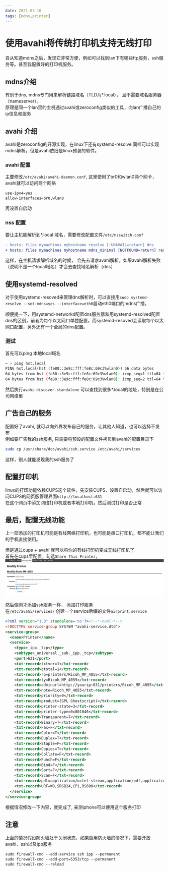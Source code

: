 ```yaml
---
date: 2021-03-10
tags: [mdns,printer]
---
```


# 使用avahi将传统打印机支持无线打印

自从知道mdns之后，发现它非常方便，例如可以找到lan下有哪些ftp服务，ssh服务等。甚至我配置好的打印机服务。

## mdns介绍

有别于dns, mdns专门用来解析链路域名（TLD为*.local）， 且不需要域名服务器（nameserver）。   
原理是同一个lan里的主机通过avahi或zeroconfig类似的工具，向lan广播自己的ip信息和服务

## avahi 介绍

avahi是zeroconfig的开源实现，在linux下还有systemd-resolve 同样可以实现mdns解析，但是avahi依旧是linux预装的软件。

### avahi 配置

主要修改`/etc/avahi/avahi-daemon.conf`, 这里使用了br0和wlan0两个网卡，avahi就可以访问两个网络
```
use-ipv4=yes
allow-interfaces=br0,wlan0
```
再设置自启动

### nss 配置

要让主机能解析到*.local 域名，需要修改配置文件`/etc/nsswitch.conf` 
```diff
- hosts: files mymachines myhostname resolve [!UNAVAIL=return] dns
+ hosts: files mymachines myhostname mdns_minimal [NOTFOUND=return] resolve [!UNAVAIL=return] dns
```
这样，在主机请求解析域名的时候， 会先去请求avahi解析，如果avahi解析失败（说明不是一个local域名）才会去查找域名解析（dns）

## 使用systemd-resolved
对于使用systemd-resoved来管理dns解析时，可以直接用`sudo systemd-resolve --set-mdns=yes --interface=eth0`启动eth0端口的mdns广播。

顺便提一下，用systemd-networkd配置dns服务器和用systemd-resolved配置dns的区别，前者为每个以太网口单独配置，而systemd-resoved会读取每个以太网口配置，另外还有一个全局的dns配置。

### 测试

首先可以ping 本地local域名
```sh
~ > ping hst.local                                                                                                                                                                                      
PING hst.local(hst (fe80::3e9c:fff:fe8c:69c3%wlan0)) 56 data bytes
64 bytes from hst (fe80::3e9c:fff:fe8c:69c3%wlan0): icmp_seq=1 ttl=64 time=0.113 ms
64 bytes from hst (fe80::3e9c:fff:fe8c:69c3%wlan0): icmp_seq=2 ttl=64 time=0.144 ms
```

然后执行`avahi-discover-standalone` 可以查找到很多*.local的地址，特别是在公司网络里

## 广告自己的服务

配置好了avahi, 就可以向外界发布自己的服务，让其他人知道，也可以选择不发布  
例如要广告我的ssh服务, 只需要将预设的配置文件拷贝到avahi的配置目录下
```sh
sudo cp /usr/share/doc/avahi/ssh.service /etc/avahi/services
```
这样，别人就能发现我的ssh服务了

## 配置打印机

linux的打印功能依赖CUPS这个软件，先安装CUPS，设置自启动，然后就可以访问CUPS的网页版管理界面`http://localhost:631`  
在这个网页中添加网络打印机或者本地打印机，然后测试打印是否正常

## 最后，配置无线功能

上一部添加的打印机可能是有线网络打印机，也可能是串口打印机，都不能让我们的手机直接使用。  

但是通过cups + avahi 就可以将你的有线打印机变成无线打印机了  
首先在cups里配置，勾选`Share This Printer`， 
![cups shares printer](img/cups_share.png)

然后像刚才添加ssh服务一样， 添加打印服务  
在`/etc/avahi/services/` 创建一个service后缀的文件`airprint.service`

```xml
<?xml version="1.0" standalone='no'?><!--*-nxml-*-->
<!DOCTYPE service-group SYSTEM "avahi-service.dtd">
<service-group>
  <name>Printer</name>
  <service>
    <type>_ipp._tcp</type>
    <subtype>_universal._sub._ipp._tcp</subtype>
    <port>631</port>
    <txt-record>txtver=1</txt-record>
    <txt-record>qtotal=1</txt-record>
    <txt-record>rp=printers/Ricoh_MP_4055</txt-record>
    <txt-record>ty=Ricoh_MP_4055</txt-record>
    <txt-record>adminurl=http://yourip:631/printers/Ricoh_MP_4055</txt-record>
    <txt-record>note=Ricoh_MP_4055</txt-record>
    <txt-record>priority=0</txt-record>
    <txt-record>product=(GPL Ghostscript)</txt-record>
    <txt-record>printer-state=3</txt-record>
    <txt-record>printer-type=0x801046</txt-record>
    <txt-record>Transparent=T</txt-record>
    <txt-record>Binary=T</txt-record>
    <txt-record>Fax=F</txt-record>
    <txt-record>Color=T</txt-record>
    <txt-record>Duplex=T</txt-record>
    <txt-record>Staple=F</txt-record>
    <txt-record>Copies=T</txt-record>
    <txt-record>Collate=F</txt-record>
    <txt-record>Punch=F</txt-record>
    <txt-record>Bind=F</txt-record>
    <txt-record>Sort=F</txt-record>
    <txt-record>Scan=F</txt-record>
    <txt-record>pdl=application/octet-stream,application/pdf,application/postscript,image/jpeg,image/png,image/urf</txt-record>
    <txt-record>URF=W8,SRGB24,CP1,RS600</txt-record>
  </service>
</service-group>
```
根据情况修改一下内容，就完成了, 亲测iphone可以使用这个服务打印

## 注意

上面的情况假设防火墙处于关闭状态，如果启用防火墙的情况下，需要开放avahi、ssh以及ipp服务

```
sudo firewall-cmd --add-service ssh ipp --permanent
sudo firewall-cmd --add-port=5353/tcp --permanent
sudo firewall-cmd --reload
```







